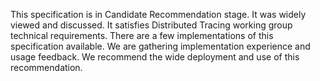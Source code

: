 This specification is in Candidate Recommendation stage. It was widely viewed and discussed. It satisfies Distributed Tracing working group technical requirements. There are a few implementations of this specification available. We are gathering implementation experience and usage feedback. We recommend the wide deployment and use of this recommendation.
